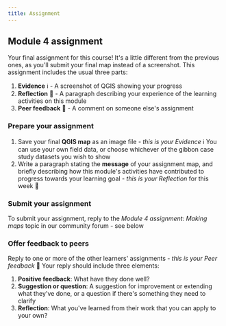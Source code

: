 ```yaml
---
title: Assignment 
---
```


## Module 4 assignment

Your final assignment for this course!  It's a little different from the previous ones, as you'll submit your final map instead of a screenshot.  This assignment includes the usual three parts:
1. **Evidence** :information_source: - A screenshot of QGIS showing your progress
2. **Reflection** :thought_balloon: - A paragraph describing your experience of the learning activities on this module
3. **Peer feedback** :speech_balloon: - A comment on someone else's assignment

### Prepare your assignment

1. Save your final **QGIS map** as an image file - *this is your Evidence* :information_source:  You can use your own field data, or choose whichever of the gibbon case study datasets you wish to show
2. Write a paragraph stating the **message** of your assignment map, and briefly describing how this module's activities have contributed to progress towards your learning goal - *this is your Reflection* for this week :thought_balloon:

### Submit your assignment
To submit your assignment, reply to the *Module 4 assignment: Making maps* topic in our community forum - see below

### Offer feedback to peers
Reply to one or more of the other learners' assignments - *this is your Peer feedback* :speech_balloon:  Your reply should include three elements:
1. **Positive feedback**: What have they done well?
2. **Suggestion or question**: A suggestion for improvement or extending what they've done, or a question if there's something they need to clarify
3. **Reflection**: What you've learned from their work that you can apply to your own?

<div id='discourse-comments'></div>

<script type="text/javascript">
  window.DiscourseEmbed = { discourseUrl: 'https://community.verdantlearn.org/', topicId: 810 };

  (function() {
    var d = document.createElement('script'); d.type = 'text/javascript'; d.async = true;
    d.src = window.DiscourseEmbed.discourseUrl + 'javascripts/embed.js';
    (document.getElementsByTagName('head')[0] || document.getElementsByTagName('body')[0]).appendChild(d);
  })();
</script>

